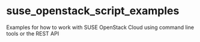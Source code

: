 # suse_openstack_script_examples
Examples for how to work with SUSE OpenStack Cloud using command line tools or the REST API 
